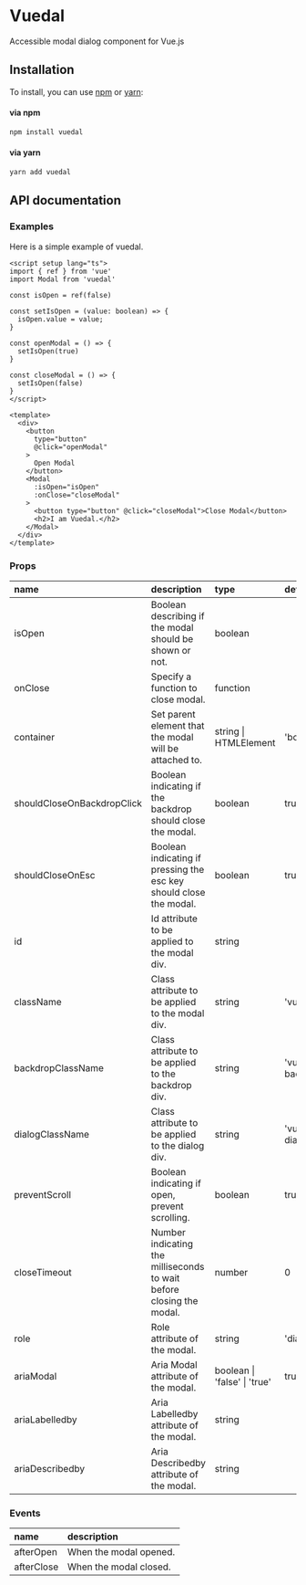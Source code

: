 # Vuedal

Accessible modal dialog component for Vue.js

## Installation

To install, you can use [npm](https://npmjs.org/) or [yarn](https://yarnpkg.com):


#### via npm
```sh
npm install vuedal
```

#### via yarn
```sh
yarn add vuedal
```

## API documentation

### Examples

Here is a simple example of vuedal.

```vue
<script setup lang="ts">
import { ref } from 'vue'
import Modal from 'vuedal'

const isOpen = ref(false)

const setIsOpen = (value: boolean) => {
  isOpen.value = value;
}

const openModal = () => {
  setIsOpen(true)
}

const closeModal = () => {
  setIsOpen(false)
}
</script>

<template>
  <div>
    <button
      type="button"
      @click="openModal"
    >
      Open Modal
    </button>
    <Modal
      :isOpen="isOpen"
      :onClose="closeModal"
    >
      <button type="button" @click="closeModal">Close Modal</button>
      <h2>I am Vuedal.</h2>
    </Modal>
  </div>
</template>
```

### Props
| name | description | type | default |
|:---|:---|:---|:---|
| isOpen | Boolean describing if the modal should be shown or not. | boolean |  |
| onClose | Specify a function to close modal. | function | |
| container | Set parent element that the modal will be attached to. | string \| HTMLElement | 'body' |
| shouldCloseOnBackdropClick | Boolean indicating if the backdrop should close the modal. | boolean | true |
| shouldCloseOnEsc | Boolean indicating if pressing the esc key should close the modal. | boolean | true |
| id | Id attribute to be applied to the modal div. | string | |
| className | Class attribute to be applied to the modal div. | string | 'vuedal' |
| backdropClassName | Class attribute to be applied to the backdrop div. | string | 'vuedal-backdrop' |
| dialogClassName | Class attribute to be applied to the dialog div. | string | 'vuedal-dialog' |
| preventScroll | Boolean indicating if open, prevent scrolling. | boolean | true |
| closeTimeout | Number indicating the milliseconds to wait before closing the modal. | number | 0 |
| role | Role attribute of the modal. | string | 'dialog' |
| ariaModal | Aria Modal attribute of the modal. | boolean \| 'false' \| 'true' | true |
| ariaLabelledby | Aria Labelledby attribute of the modal. | string | |
| ariaDescribedby | Aria Describedby attribute of the modal. | string | |

### Events
| name | description |
|:---|:---|
| afterOpen | When the modal opened. |
| afterClose | When the modal closed. |
